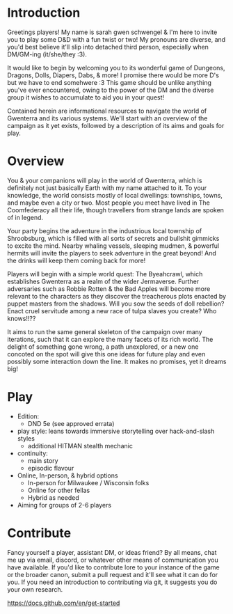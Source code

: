 # Introduction

Greetings players! My name is sarah gwen schwengel & I'm here to invite you to play some D&D with a fun twist or two! My pronouns are diverse, and you'd best believe it'll slip into detached third person, especially when DM/GM-ing (it/she/they :3).

It would like to begin by welcoming you to its wonderful game of Dungeons, Dragons, Dolls, Diapers, Dabs, & more! I promise there would be more D's but we have to end somehwere :3 This game should be unlike anything you've ever encountered, owing to the power of the DM and the diverse group it wishes to accumulate to aid you in your quest!

Contained herein are informational resources to navigate the world of Gwenterra and its various systems. We'll start with an overview of the campaign as it yet exists, followed by a description of its aims and goals for play.

# Overview

You & your companions will play in the world of Gwenterra, which is definitely not just basically Earth with my name attached to it. To your knowledge, the world consists mostly of local dwellings: townships, towns, and maybe even a city or two. Most people you meet have lived in The Coomfederacy all their life, though travellers from strange lands are spoken of in legend.

Your party begins the adventure in the industrious local township of Shroobsburg, which is filled with all sorts of secrets and bullshit gimmicks to excite the mind. Nearby whaling vessels, sleeping mudmen, & powerful hermits will invite the players to seek adventure in the great beyond! And the drinks will keep them coming back for more!

Players will begin with a simple world quest: The Byeahcrawl, which establishes Gwenterra as a realm of the wider Jermaverse. Further adversaries such as Robbie Rotten & the Bad Apples will become more relevant to the characters as they discover the treacherous plots enacted by puppet masters from the shadows. Will you sow the seeds of doll rebellion? Enact cruel servitude among a new race of tulpa slaves you create? Who knows!!??

It aims to run the same general skeleton of the campaign over many iterations, such that it can explore the many facets of its rich world. The delight of something gone wrong, a path unexplored, or a new one concoted on the spot will give this one ideas for future play and even possibly some interaction down the line. It makes no promises, yet it dreams big!

# Play

- Edition:
	- DND 5e (see approved errata)
- play style: leans towards immersive storytelling over hack-and-slash styles
	- additional HITMAN stealth mechanic
- continuity:
	- main story
	- episodic flavour
- Online, In-person, & hybrid options
	- In-person for Milwaukee / Wisconsin folks
	- Online for other fellas
	- Hybrid as needed
- Aiming for groups of 2-6 players

# Contribute

Fancy yourself a player, assistant DM, or ideas friend? By all means, chat me up via email, discord, or whatever other means of communication you have available. If you'd like to contribute lore to your instance of the game or the broader canon, submit a pull request and it'll see what it can do for you. If you need an introduction to contributing via git, it suggests you do your own research.

https://docs.github.com/en/get-started


